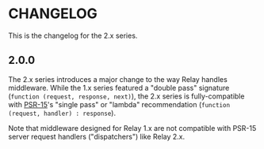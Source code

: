 # CHANGELOG

This is the changelog for the 2.x series.

## 2.0.0

The 2.x series introduces a major change to the way Relay handles middleware. While the 1.x series featured a "double
pass" signature (`function (request, response, next)`), the 2.x series is fully-compatible with
[PSR-15](https://www.php-fig.org/psr/psr-15/)'s "single pass" or "lambda" recommendation
(`function (request, handler) : response`).

Note that middleware designed for Relay 1.x are not compatible with PSR-15 server request handlers ("dispatchers")
like Relay 2.x.
